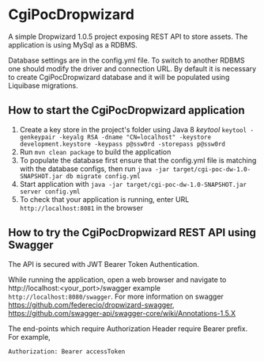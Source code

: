 # CgiPocDropwizard

A simple Dropwizard 1.0.5 project exposing REST API to store assets. The
application is using MySql as a RDBMS.

Database settings are in the config.yml file. To switch to another RDBMS one
should modify the driver and connection URL. By default it is necessary to create
CgiPocDropwizard database and it will be populated using Liquibase migrations.  


How to start the CgiPocDropwizard application
---

1. Create a key store in the project's folder using Java 8 *keytool*
`keytool -genkeypair -keyalg RSA -dname "CN=localhost" -keystore development.keystore -keypass p@ssw0rd -storepass p@ssw0rd`
2. Run `mvn clean package` to build the application
3. To populate the database first ensure that the config.yml file is matching with the database configs,
then run `java -jar target/cgi-poc-dw-1.0-SNAPSHOT.jar db migrate config.yml`
4. Start application with `java -jar target/cgi-poc-dw-1.0-SNAPSHOT.jar server config.yml`
5. To check that your application is running, enter URL `http://localhost:8081` in the browser

How to try the CgiPocDropwizard REST API using Swagger
---

The API is secured with JWT Bearer Token Authentication. 

While running the application, open a web browser and navigate to
http://localhost:<your_port>/swagger example `http://localhost:8080/swagger`.
For more information on swagger https://github.com/federecio/dropwizard-swagger, https://github.com/swagger-api/swagger-core/wiki/Annotations-1.5.X

The end-points which require Authorization Header require Bearer prefix. For example,

`Authorization: Bearer accessToken`
